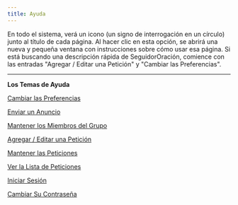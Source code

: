 ```yaml
---
title: Ayuda
---
```


En todo el sistema, verá un icono (un signo de interrogación en un círculo) junto al título de cada página. Al hacer clic en esta opción, se abrirá una nueva y pequeña ventana con instrucciones sobre cómo usar esa página. Si está buscando una descripción rápida de SeguidorOración, comience con las entradas "Agregar / Editar una Petición" y "Cambiar las Preferencias".

----

<p class="pt-center-text"><strong>Los Temas de Ayuda</strong></p>

[Cambiar las Preferencias](./small-group/preferences.html)

[Enviar un Anuncio](./small-group/announcement.html)

[Mantener los Miembros del Grupo](./small-group/members.html)

[Agregar / Editar una Petición](./requests/edit.html)

[Mantener las Peticiones](./requests/maintain.html)

[Ver la Lista de Peticiones](./requests/view.html)

[Iniciar Sesión](./user/log-on.html)

[Cambiar Su Contraseña](./user/password.html)
